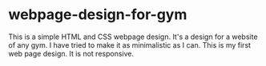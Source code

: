 # webpage-design-for-gym
This is a simple HTML and CSS webpage design. It's a design for a website of any gym. I have tried to make it as minimalistic as I can. This is my first web page design. It is not responsive.
